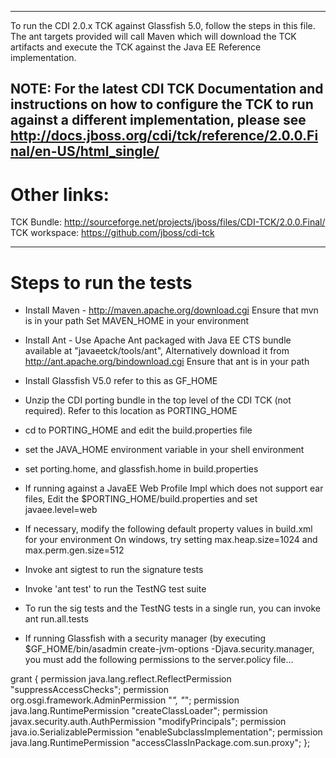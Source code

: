----------------------------------------------------------------------
To run the CDI 2.0.x TCK against Glassfish 5.0,
follow the steps in this file. The ant targets provided will call Maven which
will download the TCK artifacts and execute the TCK against the Java EE
Reference implementation.

NOTE:  For the latest CDI TCK Documentation and instructions on how to configure
the TCK to run against a different implementation, please see
http://docs.jboss.org/cdi/tck/reference/2.0.0.Final/en-US/html_single/
----------------------------------------------------------------------

Other links:
=============
TCK Bundle:  http://sourceforge.net/projects/jboss/files/CDI-TCK/2.0.0.Final/
TCK workspace:  https://github.com/jboss/cdi-tck

----------------------------------------------------------------------
Steps to run the tests
=======================
- Install Maven - http://maven.apache.org/download.cgi
  Ensure that mvn is in your path
  Set MAVEN_HOME in your environment

- Install Ant - Use Apache Ant packaged with Java EE CTS bundle available at "javaeetck/tools/ant", 
  Alternatively download it from http://ant.apache.org/bindownload.cgi
  Ensure that ant is in your path

- Install Glassfish V5.0 refer to this as GF_HOME

- Unzip the CDI porting bundle in the top level of the CDI TCK (not required).
    Refer to this location as PORTING_HOME

- cd to PORTING_HOME and edit the build.properties file

- set the JAVA_HOME environment variable in your shell environment

- set porting.home, and glassfish.home in build.properties

- If running against a JavaEE Web Profile Impl which does not support ear files,
  Edit the $PORTING_HOME/build.properties and set javaee.level=web

- If necessary, modify the following default property values in build.xml for your environment
    <property name="max.heap.size" value="3072m" />
    <property name="max.perm.gen.size" value="1024m" />
    On windows, try setting max.heap.size=1024 and max.perm.gen.size=512

- Invoke ant sigtest to run the signature tests

- Invoke 'ant test' to run the TestNG test suite

- To run the sig tests and the TestNG tests in a single run, you can invoke
  ant run.all.tests

- If running Glassfish with a security manager (by executing
  $GF_HOME/bin/asadmin create-jvm-options -Djava.security.manager, you must add
  the following permissions to the server.policy file...

grant {
   permission java.lang.reflect.ReflectPermission "suppressAccessChecks";
   permission org.osgi.framework.AdminPermission "*", "*";
   permission java.lang.RuntimePermission "createClassLoader";
   permission javax.security.auth.AuthPermission "modifyPrincipals";
   permission java.io.SerializablePermission "enableSubclassImplementation";
   permission java.lang.RuntimePermission "accessClassInPackage.com.sun.proxy";
  };
